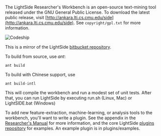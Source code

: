 The LightSide Researcher's Workbench is an open-source text-mining tool released under the GNU General Public License. 
To download the latest public release, visit [http://ankara.lti.cs.cmu.edu/side](http://ankara.lti.cs.cmu.edu/side).
See `copyright/gpl.txt` for more information.

![Codeship](https://www.codeship.io/projects/175d7e90-a872-0131-b075-7a776696ef02/status "Codeship Status")

This is a mirror of the LightSide [bitbucket repository](https://bitbucket.org/lightsidelabs/lightside).

To build from source, use *ant*:

    ant build

To build with Chinese support, use

    ant build-intl

This will compile the workbench and run a modest set of unit tests. 
After that, you can run LightSide by executing run.sh (Linux, Mac) or LightSIDE.bat (Windows)

To add new feature-extraction, machine-learning, or analysis tools to the workbench, you'll want to write a plugin. 
See the appendix in the [Researcher's Manual](http://ankara.lti.cs.cmu.edu/side/LightSide_Researchers_Manual.pdf) for more information, and the core LightSide [plugins repository](https://bitbucket.org/lightsidelabs/genesis-plugins) for examples.
An example plugin is in plugins/examples.

